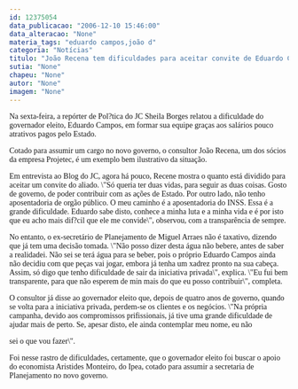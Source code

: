 ```yaml
---
id: 12375054
data_publicacao: "2006-12-10 15:46:00"
data_alteracao: "None"
materia_tags: "eduardo campos,joão d"
categoria: "Notícias"
titulo: "João Recena tem dificuldades para aceitar convite de Eduardo Campos"
sutia: "None"
chapeu: "None"
autor: "None"
imagem: "None"
---
```

<p><P><FONT face=Verdana>Na sexta-feira, a repórter de Pol?tica do JC Sheila Borges relatou a dificuldade do governador eleito, Eduardo Campos, em formar sua equipe graças aos salários pouco atrativos pagos pelo Estado.</FONT></P></p>
<p><P><FONT face=Verdana>Cotado para assumir um cargo no novo governo, o consultor João Recena, um dos sócios da empresa Projetec, é um exemplo bem ilustrativo da situação.</FONT></P></p>
<p><P><FONT face=Verdana>Em entrevista ao Blog do JC, agora há pouco, Recene mostra o quanto está dividido para aceitar um convite do aliado. \"Só queria ter duas vidas, para seguir as duas coisas. Gosto de governo, de poder contribuir com as ações de Estado. Por outro lado, não tenho aposentadoria de orgão público. O meu caminho é a aposentadoria do INSS. Essa é a grande dificuldade. Eduardo sabe disto, conhece a minha luta e a minha vida e é por isto que eu acho mais dif?cil que ele me convide\", observou, com a transparência de sempre.</FONT></P></p>
<p><P><FONT face=Verdana>No entanto, o ex-secretário de Planejamento de Miguel Arraes não é taxativo, dizendo que já tem uma decisão tomada. \"Não posso dizer desta água não bebere, antes de saber a realidadei. Não sei se terá água para se beber, pois o próprio Eduardo Campos ainda não decidiu com que peças vai jogar, embora já tenha um xadrez pronto na sua cabeça. Assim, só digo que tenho dificuldade de sair da iniciativa privada\", explica. \"Eu fui bem transparente, para que não esperem de min mais do que eu posso contribuir\", completa.</FONT></P></p>
<p><P><FONT face=Verdana>O consultor já disse ao governador eleito que, depois de quatro anos de governo, quando se volta para a iniciativa privada, perdem-se os clientes e os negócios. \"Na própria campanha, devido aos compromissos prifissionais, já tive uma grande dificuldade de ajudar mais de perto. Se, apesar disto, ele ainda contemplar meu nome, eu não</p>
<p> sei o que vou fazer\".</FONT></P></p>
<p><P><FONT face=Verdana>Foi nesse rastro de dificuldades, certamente, que o governador eleito foi buscar o apoio do economista Aristides Monteiro, do Ipea, cotado para assumir a secretaria de Planejamento no novo governo.</FONT></P> </p>
